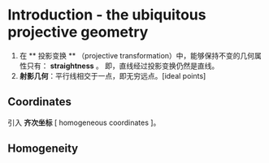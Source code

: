 # Introduction - the ubiquitous projective geometry

1. 在 ** 投影变换 ** （projective transformation）中，能够保持不变的几何属性只有： **straightness** 。
即，直线经过投影变换仍然是直线。
2. **射影几何**：平行线相交于一点，即无穷远点。[ideal points]

## Coordinates
引入 **齐次坐标** [ homogeneous coordinates ]。

## Homogeneity


